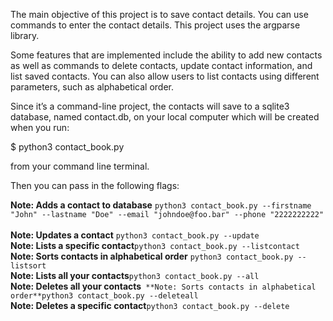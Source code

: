 
The main objective of this project is to save contact details. You can use commands to enter the contact details. This project uses the argparse library. 

Some features that are implemented include the ability to add new contacts as well as commands to delete contacts, update contact information, and list saved contacts. You can also allow users to list contacts using different parameters, such as alphabetical order.

Since it’s a command-line project, the contacts will save to a sqlite3 database, named contact.db, on your local computer which will be created when you run:

 $ python3 contact_book.py

 from your command line terminal.

 Then you can pass in the following flags:
 

**Note: Adds a contact to database** `python3 contact_book.py --firstname "John" --lastname "Doe" --email "johndoe@foo.bar" --phone "2222222222"`<br/>  
**Note: Updates a contact** `python3 contact_book.py --update`<br/> 
**Note: Lists a specific contact**`python3 contact_book.py --listcontact`<br/> 
**Note: Sorts contacts in alphabetical order** `python3 contact_book.py --listsort`<br/>
**Note: Lists all your contacts**`python3 contact_book.py --all`<br/> 
**Note: Deletes all your contacts**` **Note: Sorts contacts in alphabetical order**python3 contact_book.py --deleteall`<br/> 
**Note: Deletes a specific contact**`python3 contact_book.py --delete`<br/>
 
